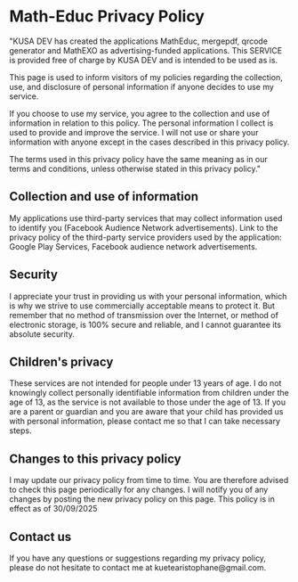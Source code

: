 #
<!DOCTYPE html>
<html>

<body>
    <h1>Math-Educ Privacy Policy</h1>
    <p>
        "KUSA DEV has created the applications MathEduc, mergepdf, qrcode generator and MathEXO as advertising-funded applications. This SERVICE is provided free of charge by KUSA DEV and is intended to be used as is.

This page is used to inform visitors of my policies regarding the collection, use, and disclosure of personal information if anyone decides to use my service.</p>

If you choose to use my service, you agree to the collection and use of information in relation to this policy. The personal information I collect is used to provide and improve the service. I will not use or share your information with anyone except in the cases described in this privacy policy.

The terms used in this privacy policy have the same meaning as in our terms and conditions, unless otherwise stated in this privacy policy."
   

 <h2>Collection and use of information</h2>
<p>My applications use third-party services that may collect information used to identify you (Facebook Audience Network advertisements). Link to the privacy policy of the third-party service providers used by the application: Google Play Services, Facebook audience network advertisements.</p>


 <h2>Security</h2>
<p>I appreciate your trust in providing us with your personal information, which is why we strive to use commercially acceptable means to protect it. But remember that no method of transmission over the Internet, or method of electronic storage, is 100% secure and reliable, and I cannot guarantee its absolute security.</p>



<h2>Children's privacy</h2>
<p>These services are not intended for people under 13 years of age. I do not knowingly collect personally identifiable information from children under the age of 13, as the service is not available to those under the age of 13. If you are a parent or guardian and you are aware that your child has provided us with personal information, please contact me so that I can take necessary steps.
</p>

<h2>Changes to this privacy policy</h2>
<p>I may update our privacy policy from time to time. You are therefore advised to check this page periodically for any changes. I will notify you of any changes by posting the new privacy policy on this page.
This policy is in effect as of 30/09/2025
</p>


<h2>Contact us</h2>
<p>
If you have any questions or suggestions regarding my privacy policy, please do not hesitate to contact me at kuetearistophane@gmail.com.
    </p>
</body>
</html>
